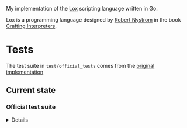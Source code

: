 My implementation of the [Lox](https://craftinginterpreters.com/the-lox-language.html) scripting language written in Go.

Lox is a programming language designed by [Robert Nystrom](http://stuffwithstuff.com/) in the book [Crafting Interpreters](https://craftinginterpreters.com/).

# Tests

The test suite in `test/official_tests` comes from the [original implementation](https://github.com/munificent/craftinginterpreters/tree/master/test)

## Current state

### Official test suite

<details>

| Feature              | Implementation     |
| -------------------- | ------------------ |
| assignment           | :x:                |
| benchmark            | :x:                |
| block                | :white_check_mark: |
| bool                 | :white_check_mark: |
| call                 | :x:                |
| class                | :x:                |
| closure              | :x:                |
| comments             | :white_check_mark: |
| constructor          | :x:                |
| field                | :x:                |
| for                  | :x:                |
| function             | :x:                |
| if                   | :x:                |
| inheritance          | :x:                |
| limit                | :x:                |
| logical operator     | :white_check_mark: |
| method               | :x:                |
| nil                  | :white_check_mark: |
| number               | :x:                |
| operator             | :x:                |
| print                | :x:                |
| regression           | :x:                |
| return               | :x:                |
| scanning             | :x:                |
| string               | :x:                |
| super                | :x:                |
| this                 | :x:                |
| variable             | :x:                |
| while                | :x:                |
| empty file           | :white_check_mark: |
| precedence           | :white_check_mark: |
| unexpected character | :x:                |

</details>